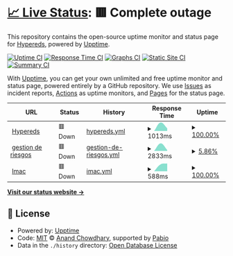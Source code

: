 # [📈 Live Status](https://Hypereds.github.io/upptime): <!--live status--> **🟥 Complete outage**

This repository contains the open-source uptime monitor and status page for [Hypereds](https://hypereds.com/), powered by [Upptime](https://github.com/upptime/upptime).

[![Uptime CI](https://github.com/Hypereds/upptime/workflows/Uptime%20CI/badge.svg)](https://github.com/Hypereds/upptime/actions?query=workflow%3A%22Uptime+CI%22)
[![Response Time CI](https://github.com/Hypereds/upptime/workflows/Response%20Time%20CI/badge.svg)](https://github.com/Hypereds/upptime/actions?query=workflow%3A%22Response+Time+CI%22)
[![Graphs CI](https://github.com/Hypereds/upptime/workflows/Graphs%20CI/badge.svg)](https://github.com/Hypereds/upptime/actions?query=workflow%3A%22Graphs+CI%22)
[![Static Site CI](https://github.com/Hypereds/upptime/workflows/Static%20Site%20CI/badge.svg)](https://github.com/Hypereds/upptime/actions?query=workflow%3A%22Static+Site+CI%22)
[![Summary CI](https://github.com/Hypereds/upptime/workflows/Summary%20CI/badge.svg)](https://github.com/Hypereds/upptime/actions?query=workflow%3A%22Summary+CI%22)

With [Upptime](https://upptime.js.org), you can get your own unlimited and free uptime monitor and status page, powered entirely by a GitHub repository. We use [Issues](https://github.com/Hypereds/upptime/issues) as incident reports, [Actions](https://github.com/Hypereds/upptime/actions) as uptime monitors, and [Pages](https://Hypereds.github.io/upptime) for the status page.

<!--start: status pages-->
<!-- This summary is generated by Upptime (https://github.com/upptime/upptime) -->
<!-- Do not edit this manually, your changes will be overwritten -->
<!-- prettier-ignore -->
| URL | Status | History | Response Time | Uptime |
| --- | ------ | ------- | ------------- | ------ |
| <img alt="" src="https://www.hypereds.com/favicon.ico" height="13"> [Hypereds](https://www.hypereds.com) | 🟥 Down | [hypereds.yml](https://github.com/Hypereds/upptime/commits/HEAD/history/hypereds.yml) | <details><summary><img alt="Response time graph" src="./graphs/hypereds/response-time-week.png" height="20"> 1013ms</summary><br><a href="https://Hypereds.github.io/upptime/history/hypereds"><img alt="Response time 937" src="https://img.shields.io/endpoint?url=https%3A%2F%2Fraw.githubusercontent.com%2FHypereds%2Fupptime%2FHEAD%2Fapi%2Fhypereds%2Fresponse-time.json"></a><br><a href="https://Hypereds.github.io/upptime/history/hypereds"><img alt="24-hour response time 0" src="https://img.shields.io/endpoint?url=https%3A%2F%2Fraw.githubusercontent.com%2FHypereds%2Fupptime%2FHEAD%2Fapi%2Fhypereds%2Fresponse-time-day.json"></a><br><a href="https://Hypereds.github.io/upptime/history/hypereds"><img alt="7-day response time 1013" src="https://img.shields.io/endpoint?url=https%3A%2F%2Fraw.githubusercontent.com%2FHypereds%2Fupptime%2FHEAD%2Fapi%2Fhypereds%2Fresponse-time-week.json"></a><br><a href="https://Hypereds.github.io/upptime/history/hypereds"><img alt="30-day response time 1173" src="https://img.shields.io/endpoint?url=https%3A%2F%2Fraw.githubusercontent.com%2FHypereds%2Fupptime%2FHEAD%2Fapi%2Fhypereds%2Fresponse-time-month.json"></a><br><a href="https://Hypereds.github.io/upptime/history/hypereds"><img alt="1-year response time 937" src="https://img.shields.io/endpoint?url=https%3A%2F%2Fraw.githubusercontent.com%2FHypereds%2Fupptime%2FHEAD%2Fapi%2Fhypereds%2Fresponse-time-year.json"></a></details> | <details><summary><a href="https://Hypereds.github.io/upptime/history/hypereds">100.00%</a></summary><a href="https://Hypereds.github.io/upptime/history/hypereds"><img alt="All-time uptime 69.91%" src="https://img.shields.io/endpoint?url=https%3A%2F%2Fraw.githubusercontent.com%2FHypereds%2Fupptime%2FHEAD%2Fapi%2Fhypereds%2Fuptime.json"></a><br><a href="https://Hypereds.github.io/upptime/history/hypereds"><img alt="24-hour uptime 100.00%" src="https://img.shields.io/endpoint?url=https%3A%2F%2Fraw.githubusercontent.com%2FHypereds%2Fupptime%2FHEAD%2Fapi%2Fhypereds%2Fuptime-day.json"></a><br><a href="https://Hypereds.github.io/upptime/history/hypereds"><img alt="7-day uptime 100.00%" src="https://img.shields.io/endpoint?url=https%3A%2F%2Fraw.githubusercontent.com%2FHypereds%2Fupptime%2FHEAD%2Fapi%2Fhypereds%2Fuptime-week.json"></a><br><a href="https://Hypereds.github.io/upptime/history/hypereds"><img alt="30-day uptime 72.05%" src="https://img.shields.io/endpoint?url=https%3A%2F%2Fraw.githubusercontent.com%2FHypereds%2Fupptime%2FHEAD%2Fapi%2Fhypereds%2Fuptime-month.json"></a><br><a href="https://Hypereds.github.io/upptime/history/hypereds"><img alt="1-year uptime 69.91%" src="https://img.shields.io/endpoint?url=https%3A%2F%2Fraw.githubusercontent.com%2FHypereds%2Fupptime%2FHEAD%2Fapi%2Fhypereds%2Fuptime-year.json"></a></details>
| <img alt="" src="https://www.gestionderiesgosmineros.com/favicon.ico" height="13"> [gestion de riesgos](https://www.gestionderiesgosmineros.com) | 🟥 Down | [gestion-de-riesgos.yml](https://github.com/Hypereds/upptime/commits/HEAD/history/gestion-de-riesgos.yml) | <details><summary><img alt="Response time graph" src="./graphs/gestion-de-riesgos/response-time-week.png" height="20"> 2833ms</summary><br><a href="https://Hypereds.github.io/upptime/history/gestion-de-riesgos"><img alt="Response time 2535" src="https://img.shields.io/endpoint?url=https%3A%2F%2Fraw.githubusercontent.com%2FHypereds%2Fupptime%2FHEAD%2Fapi%2Fgestion-de-riesgos%2Fresponse-time.json"></a><br><a href="https://Hypereds.github.io/upptime/history/gestion-de-riesgos"><img alt="24-hour response time 0" src="https://img.shields.io/endpoint?url=https%3A%2F%2Fraw.githubusercontent.com%2FHypereds%2Fupptime%2FHEAD%2Fapi%2Fgestion-de-riesgos%2Fresponse-time-day.json"></a><br><a href="https://Hypereds.github.io/upptime/history/gestion-de-riesgos"><img alt="7-day response time 2833" src="https://img.shields.io/endpoint?url=https%3A%2F%2Fraw.githubusercontent.com%2FHypereds%2Fupptime%2FHEAD%2Fapi%2Fgestion-de-riesgos%2Fresponse-time-week.json"></a><br><a href="https://Hypereds.github.io/upptime/history/gestion-de-riesgos"><img alt="30-day response time 3610" src="https://img.shields.io/endpoint?url=https%3A%2F%2Fraw.githubusercontent.com%2FHypereds%2Fupptime%2FHEAD%2Fapi%2Fgestion-de-riesgos%2Fresponse-time-month.json"></a><br><a href="https://Hypereds.github.io/upptime/history/gestion-de-riesgos"><img alt="1-year response time 2535" src="https://img.shields.io/endpoint?url=https%3A%2F%2Fraw.githubusercontent.com%2FHypereds%2Fupptime%2FHEAD%2Fapi%2Fgestion-de-riesgos%2Fresponse-time-year.json"></a></details> | <details><summary><a href="https://Hypereds.github.io/upptime/history/gestion-de-riesgos">5.86%</a></summary><a href="https://Hypereds.github.io/upptime/history/gestion-de-riesgos"><img alt="All-time uptime 4.85%" src="https://img.shields.io/endpoint?url=https%3A%2F%2Fraw.githubusercontent.com%2FHypereds%2Fupptime%2FHEAD%2Fapi%2Fgestion-de-riesgos%2Fuptime.json"></a><br><a href="https://Hypereds.github.io/upptime/history/gestion-de-riesgos"><img alt="24-hour uptime 0.00%" src="https://img.shields.io/endpoint?url=https%3A%2F%2Fraw.githubusercontent.com%2FHypereds%2Fupptime%2FHEAD%2Fapi%2Fgestion-de-riesgos%2Fuptime-day.json"></a><br><a href="https://Hypereds.github.io/upptime/history/gestion-de-riesgos"><img alt="7-day uptime 5.86%" src="https://img.shields.io/endpoint?url=https%3A%2F%2Fraw.githubusercontent.com%2FHypereds%2Fupptime%2FHEAD%2Fapi%2Fgestion-de-riesgos%2Fuptime-week.json"></a><br><a href="https://Hypereds.github.io/upptime/history/gestion-de-riesgos"><img alt="30-day uptime 0.30%" src="https://img.shields.io/endpoint?url=https%3A%2F%2Fraw.githubusercontent.com%2FHypereds%2Fupptime%2FHEAD%2Fapi%2Fgestion-de-riesgos%2Fuptime-month.json"></a><br><a href="https://Hypereds.github.io/upptime/history/gestion-de-riesgos"><img alt="1-year uptime 4.85%" src="https://img.shields.io/endpoint?url=https%3A%2F%2Fraw.githubusercontent.com%2FHypereds%2Fupptime%2FHEAD%2Fapi%2Fgestion-de-riesgos%2Fuptime-year.json"></a></details>
| <img alt="" src="https://www.interelectricasimacsas.com/assets/tower.ico" height="13"> [Imac](https://www.interelectricasimacsas.com) | 🟥 Down | [imac.yml](https://github.com/Hypereds/upptime/commits/HEAD/history/imac.yml) | <details><summary><img alt="Response time graph" src="./graphs/imac/response-time-week.png" height="20"> 588ms</summary><br><a href="https://Hypereds.github.io/upptime/history/imac"><img alt="Response time 626" src="https://img.shields.io/endpoint?url=https%3A%2F%2Fraw.githubusercontent.com%2FHypereds%2Fupptime%2FHEAD%2Fapi%2Fimac%2Fresponse-time.json"></a><br><a href="https://Hypereds.github.io/upptime/history/imac"><img alt="24-hour response time 0" src="https://img.shields.io/endpoint?url=https%3A%2F%2Fraw.githubusercontent.com%2FHypereds%2Fupptime%2FHEAD%2Fapi%2Fimac%2Fresponse-time-day.json"></a><br><a href="https://Hypereds.github.io/upptime/history/imac"><img alt="7-day response time 588" src="https://img.shields.io/endpoint?url=https%3A%2F%2Fraw.githubusercontent.com%2FHypereds%2Fupptime%2FHEAD%2Fapi%2Fimac%2Fresponse-time-week.json"></a><br><a href="https://Hypereds.github.io/upptime/history/imac"><img alt="30-day response time 565" src="https://img.shields.io/endpoint?url=https%3A%2F%2Fraw.githubusercontent.com%2FHypereds%2Fupptime%2FHEAD%2Fapi%2Fimac%2Fresponse-time-month.json"></a><br><a href="https://Hypereds.github.io/upptime/history/imac"><img alt="1-year response time 626" src="https://img.shields.io/endpoint?url=https%3A%2F%2Fraw.githubusercontent.com%2FHypereds%2Fupptime%2FHEAD%2Fapi%2Fimac%2Fresponse-time-year.json"></a></details> | <details><summary><a href="https://Hypereds.github.io/upptime/history/imac">100.00%</a></summary><a href="https://Hypereds.github.io/upptime/history/imac"><img alt="All-time uptime 69.85%" src="https://img.shields.io/endpoint?url=https%3A%2F%2Fraw.githubusercontent.com%2FHypereds%2Fupptime%2FHEAD%2Fapi%2Fimac%2Fuptime.json"></a><br><a href="https://Hypereds.github.io/upptime/history/imac"><img alt="24-hour uptime 100.00%" src="https://img.shields.io/endpoint?url=https%3A%2F%2Fraw.githubusercontent.com%2FHypereds%2Fupptime%2FHEAD%2Fapi%2Fimac%2Fuptime-day.json"></a><br><a href="https://Hypereds.github.io/upptime/history/imac"><img alt="7-day uptime 100.00%" src="https://img.shields.io/endpoint?url=https%3A%2F%2Fraw.githubusercontent.com%2FHypereds%2Fupptime%2FHEAD%2Fapi%2Fimac%2Fuptime-week.json"></a><br><a href="https://Hypereds.github.io/upptime/history/imac"><img alt="30-day uptime 72.05%" src="https://img.shields.io/endpoint?url=https%3A%2F%2Fraw.githubusercontent.com%2FHypereds%2Fupptime%2FHEAD%2Fapi%2Fimac%2Fuptime-month.json"></a><br><a href="https://Hypereds.github.io/upptime/history/imac"><img alt="1-year uptime 69.85%" src="https://img.shields.io/endpoint?url=https%3A%2F%2Fraw.githubusercontent.com%2FHypereds%2Fupptime%2FHEAD%2Fapi%2Fimac%2Fuptime-year.json"></a></details>

<!--end: status pages-->

[**Visit our status website →**](https://Hypereds.github.io/upptime)

## 📄 License

- Powered by: [Upptime](https://github.com/upptime/upptime)
- Code: [MIT](./LICENSE) © [Anand Chowdhary](https://anandchowdhary.com), supported by [Pabio](https://pabio.com)
- Data in the `./history` directory: [Open Database License](https://opendatacommons.org/licenses/odbl/1-0/)
